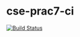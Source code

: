 # cse-prac7-ci 
[![Build Status](https://travis-ci.com/kertut/cse-prac7-ci.svg?branch=master)](https://travis-ci.com/kertut/cse-prac7-ci)
